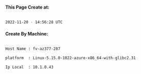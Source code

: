 
   
#### This Page Create at:

```bash

2022-11-20 - 14:56:28 UTC

```

#### Create By Machine:

```bash

Host Name : fv-az377-287

platform  : Linux-5.15.0-1022-azure-x86_64-with-glibc2.31

Ip Local  : 10.1.0.43

```


